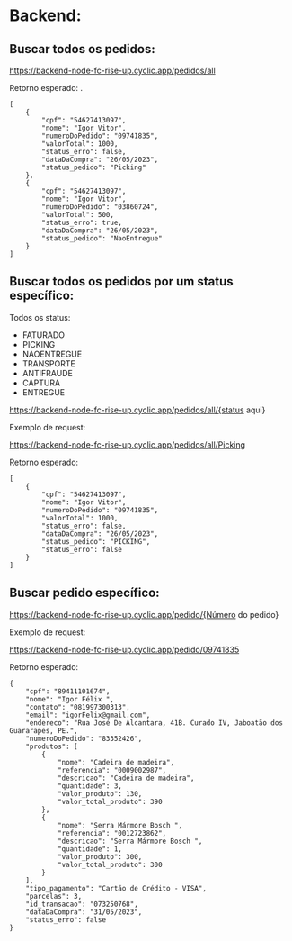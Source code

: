 # Backend:

## Buscar todos os pedidos: 
https://backend-node-fc-rise-up.cyclic.app/pedidos/all

Retorno esperado:
.
```
[
    {
        "cpf": "54627413097",
        "nome": "Igor Vitor",
        "numeroDoPedido": "09741835",
        "valorTotal": 1000,
        "status_erro": false,
        "dataDaCompra": "26/05/2023",
        "status_pedido": "Picking"
    },
    {
        "cpf": "54627413097",
        "nome": "Igor Vitor",
        "numeroDoPedido": "03860724",
        "valorTotal": 500,
        "status_erro": true,
        "dataDaCompra": "26/05/2023",
        "status_pedido": "NaoEntregue"
    }
]
```
## Buscar todos os pedidos por um status específico: 
Todos os status:
 - FATURADO
 - PICKING
 - NAOENTREGUE
 - TRANSPORTE
 - ANTIFRAUDE
 - CAPTURA
 - ENTREGUE

https://backend-node-fc-rise-up.cyclic.app/pedidos/all/{status aqui}


Exemplo de request: 

https://backend-node-fc-rise-up.cyclic.app/pedidos/all/Picking

Retorno esperado:
````
[
    {
        "cpf": "54627413097",
        "nome": "Igor Vitor",
        "numeroDoPedido": "09741835",
        "valorTotal": 1000,
        "status_erro": false,
        "dataDaCompra": "26/05/2023",
        "status_pedido": "PICKING",
        "status_erro": false
    }
]
````

## Buscar pedido específico: 

https://backend-node-fc-rise-up.cyclic.app/pedido/{Número do pedido}

Exemplo de request: 

https://backend-node-fc-rise-up.cyclic.app/pedido/09741835

Retorno esperado:

```
{
    "cpf": "89411101674",
    "nome": "Igor Félix ",
    "contato": "081997300313",
    "email": "igorFelix@gmail.com",
    "endereco": "Rua José De Alcantara, 41B. Curado IV, Jaboatão dos Guararapes, PE.",
    "numeroDoPedido": "83352426",
    "produtos": [
        {
            "nome": "Cadeira de madeira",
            "referencia": "0009002987",
            "descricao": "Cadeira de madeira",
            "quantidade": 3,
            "valor_produto": 130,
            "valor_total_produto": 390
        },
        {
            "nome": "Serra Mármore Bosch ",
            "referencia": "0012723862",
            "descricao": "Serra Mármore Bosch ",
            "quantidade": 1,
            "valor_produto": 300,
            "valor_total_produto": 300
        }
    ],
    "tipo_pagamento": "Cartão de Crédito - VISA",
    "parcelas": 3,
    "id_transacao": "073250768",
    "dataDaCompra": "31/05/2023",
    "status_erro": false
}
```
